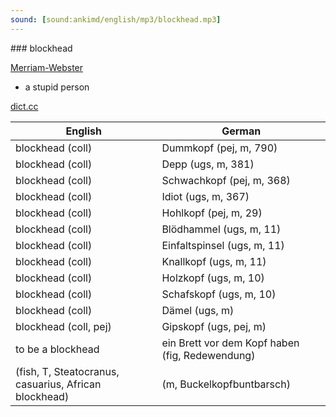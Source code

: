 ```yaml
---
sound: [sound:ankimd/english/mp3/blockhead.mp3]
---
```


\### blockhead

[Merriam-Webster](https://www.merriam-webster.com/dictionary/blockhead)

- a stupid person

[dict.cc](https://www.dict.cc/blockhead)

| English        | German       |
| -------------- | ------------ |
| blockhead (coll) | Dummkopf (pej, m, 790) |
| blockhead (coll) | Depp (ugs, m, 381) |
| blockhead (coll) | Schwachkopf (pej, m, 368) |
| blockhead (coll) | Idiot (ugs, m, 367) |
| blockhead (coll) | Hohlkopf (pej, m, 29) |
| blockhead (coll) | Blödhammel (ugs, m, 11) |
| blockhead (coll) | Einfaltspinsel (ugs, m, 11) |
| blockhead (coll) | Knallkopf (ugs, m, 11) |
| blockhead (coll) | Holzkopf (ugs, m, 10) |
| blockhead (coll) | Schafskopf (ugs, m, 10) |
| blockhead (coll) | Dämel (ugs, m) |
| blockhead (coll, pej) | Gipskopf (ugs, pej, m) |
| to be a blockhead | ein Brett vor dem Kopf haben (fig, Redewendung) |
|  (fish, T, Steatocranus, casuarius, African blockhead) |  (m, Buckelkopfbuntbarsch) |
